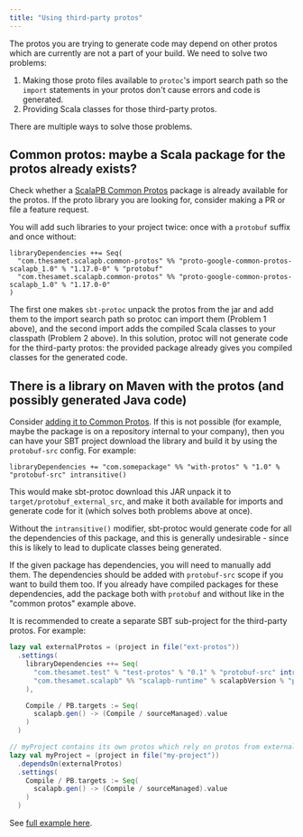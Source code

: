 ```yaml
---
title: "Using third-party protos"
---
```


The protos you are trying to generate code may depend on other protos which are currently are not a part of your build. We need to solve two problems:

1. Making those proto files available to `protoc`'s import search path so the `import` statements in your protos don't cause errors and code is generated.
1. Providing Scala classes for those third-party protos.

There are multiple ways to solve those problems.

## Common protos: maybe a Scala package for the protos already exists?

Check whether a [ScalaPB Common Protos](common-protos.md) package is already available for the protos. If the proto library you are looking for, consider making a PR or file a feature request.

You will add such libraries to your project twice: once with a `protobuf` suffix and once without:

```
libraryDependencies ++= Seq(
  "com.thesamet.scalapb.common-protos" %% "proto-google-common-protos-scalapb_1.0" % "1.17.0-0" % "protobuf"
  "com.thesamet.scalapb.common-protos" %% "proto-google-common-protos-scalapb_1.0" % "1.17.0-0"
)
```

The first one makes `sbt-protoc` unpack the protos from the jar and add them to the import search path so protoc can import them (Problem 1 above), and the second import adds the compiled Scala classes to your classpath (Problem 2 above). In this solution, protoc will not generate code for the third-party protos: the provided package already gives you compiled classes for the generated code.

## There is a library on Maven with the protos (and possibly generated Java code)

Consider [adding it to Common Protos](https://github.com/scalapb/common-protos). If this is not possible (for example, maybe the package is on a repository internal to your company), then you can have your SBT project download the library and build it by using the `protobuf-src` config. For example:

```
libraryDependencies += "com.somepackage" %% "with-protos" % "1.0" % "protobuf-src" intransitive()
```

This would make sbt-protoc download this JAR unpack it to `target/protobuf_external_src`, and make it both available for imports and generate code for it (which solves both problems above at once).

Without the `intransitive()` modifier, sbt-protoc would generate code for all the dependencies of this package, and this is generally undesirable - since this is likely to lead to duplicate classes being generated.

If the given package has dependencies, you will need to manually add them. The dependencies should be added with `protobuf-src` scope if you want to build them too. If you already have compiled packages for these dependencies, add the package both with `protobuf` and without like in the "common protos" example above.

It is recommended to create a separate SBT sub-project for the third-party protos. For example:

```scala
lazy val externalProtos = (project in file("ext-protos"))
  .settings(
    libraryDependencies ++= Seq(
      "com.thesamet.test" % "test-protos" % "0.1" % "protobuf-src" intransitive(),
      "com.thesamet.scalapb" %% "scalapb-runtime" % scalapbVersion % "protobuf"
    ),

    Compile / PB.targets := Seq(
      scalapb.gen() -> (Compile / sourceManaged).value
    )
  )

// myProject contains its own protos which rely on protos from externalProtos
lazy val myProject = (project in file("my-project"))
  .dependsOn(externalProtos)
  .settings(
    Compile / PB.targets := Seq(
      scalapb.gen() -> (Compile / sourceManaged).value
    )
  )
```

See [full example here](https://github.com/thesamet/sbt-protoc/tree/master/examples/multi-with-external-jar).
